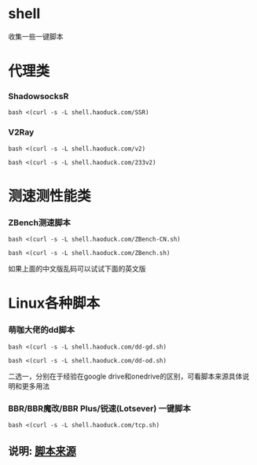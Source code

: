 # shell
收集一些一键脚本


# 代理类

### ShadowsocksR
```
bash <(curl -s -L shell.haoduck.com/SSR)
```

### V2Ray
```
bash <(curl -s -L shell.haoduck.com/v2)
```
```
bash <(curl -s -L shell.haoduck.com/233v2)
```

# 测速测性能类

### ZBench测速脚本
```
bash <(curl -s -L shell.haoduck.com/ZBench-CN.sh)
```
```
bash <(curl -s -L shell.haoduck.com/ZBench.sh)
```
如果上面的中文版乱码可以试试下面的英文版




# Linux各种脚本

### 萌咖大佬的dd脚本
```
bash <(curl -s -L shell.haoduck.com/dd-gd.sh)
```
```
bash <(curl -s -L shell.haoduck.com/dd-od.sh)
```
二选一，分别在于经验在google drive和onedrive的区别，可看脚本来源具体说明和更多用法

### BBR/BBR魔改/BBR Plus/锐速(Lotsever) 一键脚本
```
bash <(curl -s -L shell.haoduck.com/tcp.sh)
```





## 说明: [脚本来源](/脚本来源.md)